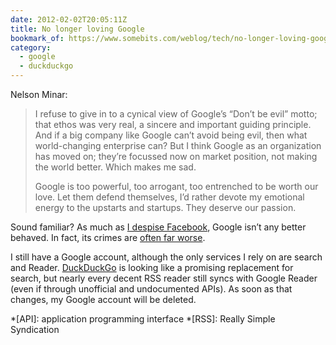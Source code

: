 ```yaml
---
date: 2012-02-02T20:05:11Z
title: No longer loving Google
bookmark_of: https://www.somebits.com/weblog/tech/no-longer-loving-google.html
category:
  - google
  - duckduckgo
---
```


Nelson Minar:

> I refuse to give in to a cynical view of Google’s “Don’t be evil” motto; that ethos was very real, a sincere and important guiding principle. And if a big company like Google can’t avoid being evil, then what world-changing enterprise can? But I think Google as an organization has moved on; they’re focussed now on market position, not making the world better. Which makes me sad.
>
> Google is too powerful, too arrogant, too entrenched to be worth our love. Let them defend themselves, I’d rather devote my emotional energy to the upstarts and startups. They deserve our passion.

Sound familiar? As much as [I despise Facebook][1], Google isn’t any better behaved. In fact, its crimes are [often far worse][2].

I still have a Google account, although the only services I rely on are search and Reader. [DuckDuckGo][3] is looking like a promising replacement for search, but nearly every decent RSS reader still syncs with Google Reader (even if through unofficial and undocumented APIs). As soon as that changes, my Google account will be deleted.

[1]: /2012/030/a1/facebook/
[2]: https://gizmodo.com/5605310/google-just-killed-net-neutrality
[3]: https://duckduckgo.com/

*[API]: application programming interface
*[RSS]: Really Simple Syndication
